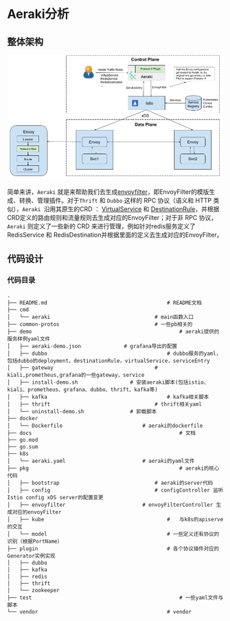 # Aeraki分析



## 整体架构
![](../../static/img/istio-ecology/aeraki/architecture.png)

简单来讲，`Aeraki` 就是来帮助我们去生成[envoyfilter](../../istio-concepts/crd/EnvoyFilter.md)，即EnvoyFilter的模版生成、转换、管理插件。对于`Thrift` 和 `Dubbo` 这样的 RPC 协议（语义和 HTTP 类似），`Aeraki `沿用其原生的CRD ： [VirtualService](../../istio-concepts/crd/VirtualService.md) 和 [DestinationRule](../../istio-concepts/crd/DestinationRule.md)，并根据CRD定义的路由规则和流量规则去生成对应的EnvoyFilter；对于非 RPC 协议，`Aeraki` 则定义了一些新的 CRD 来进行管理，例如针对redis服务定义了 RedisService 和 RedisDestination并根据里面的定义去生成对应的EnvoyFilter。



## 代码设计



### 代码目录

```shell
.
├── README.md										# README文档
├── cmd
│   └── aeraki									# main函数入口
├── common-protos								# 一些pb相关的
├── demo												# aeraki提供的服务样例yaml文件
│   ├── aeraki-demo.json			  # grafana导出的配置
│   ├── dubbo										# dubbo服务的yaml，包括dubbo的deployment，destinationRule，virtualService，serviceEntry
│   ├── gateway									# kiali,prometheus,grafana的一些gateway，service
│   ├── install-demo.sh					# 安装aeraki脚本(包括istio、kiali、prometheus、grafana、dubbo、thrift、kafka等)
│   ├── kafka										# kafka相关脚本
│   ├── thrift									# thrift相关yaml
│   └── uninstall-demo.sh				# 卸载脚本
├── docker
│   └── Dockerfile							# aeraki的dockerfile
├── docs												# 文档
├── go.mod
├── go.sum
├── k8s
│   └── aeraki.yaml							# aeraki的yaml文件
├── pkg													# aeraki的核心代码
│   ├── bootstrap								# aeraki的server代码
│   ├── config									# configController 监听Istio config xDS server的配置变更
│   ├── envoyfilter							# envoyFilterController 生成对应的envoyFilter
│   ├── kube										#	与k8s的apiserve的交互
│   └── model										# 一些定义还有协议的识别（根据PortName）
├── plugin											# 各个协议插件对应的Generator实例实现
│   ├── dubbo
│   ├── kafka
│   ├── redis
│   ├── thrift
│   └── zookeeper
├── test 												# 一些yaml文件与脚本
└── vendor											# vendor
```

